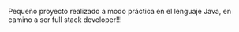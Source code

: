Pequeño proyecto realizado a modo práctica en el lenguaje Java, en camino a ser full stack developer!!! 
